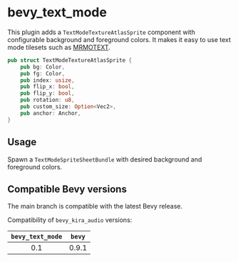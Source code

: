 # bevy_text_mode

This plugin adds a `TextModeTextureAtlasSprite` component with configurable background and foreground colors.
It makes it easy to use text mode tilesets such as [MRMOTEXT](https://mrmotarius.itch.io/mrmotext).

```rust
pub struct TextModeTextureAtlasSprite {
    pub bg: Color,
    pub fg: Color,
    pub index: usize,
    pub flip_x: bool,
    pub flip_y: bool,
    pub rotation: u8,
    pub custom_size: Option<Vec2>,
    pub anchor: Anchor,
}
```

## Usage

Spawn a `TextModeSpriteSheetBundle` with desired background and foreground colors.

## Compatible Bevy versions

The main branch is compatible with the latest Bevy release.

Compatibility of `bevy_kira_audio` versions:

| `bevy_text_mode` | `bevy` |
|:----------------:|:------:|
|       0.1        | 0.9.1  |
